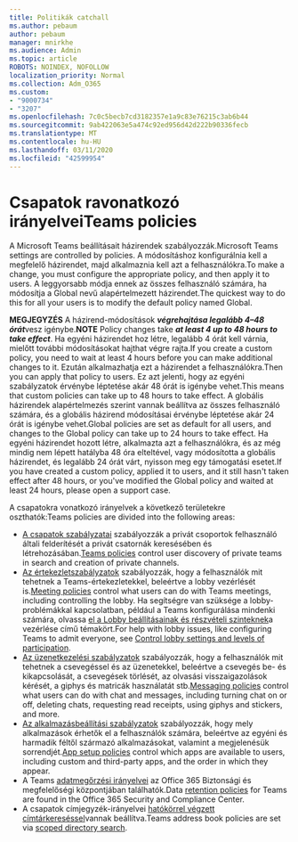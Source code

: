 ```yaml
---
title: Politikák catchall
ms.author: pebaum
author: pebaum
manager: mnirkhe
ms.audience: Admin
ms.topic: article
ROBOTS: NOINDEX, NOFOLLOW
localization_priority: Normal
ms.collection: Adm_O365
ms.custom:
- "9000734"
- "3207"
ms.openlocfilehash: 7c0c5becb7cd3182357e1a9c83e76215c3ab6b44
ms.sourcegitcommit: 9ab422063e5a474c92ed956d42d222b90336fecb
ms.translationtype: MT
ms.contentlocale: hu-HU
ms.lasthandoff: 03/11/2020
ms.locfileid: "42599954"
---
```

# <a name="teams-policies"></a><span data-ttu-id="c07d3-102">Csapatok ravonatkozó irányelvei</span><span class="sxs-lookup"><span data-stu-id="c07d3-102">Teams policies</span></span>

<span data-ttu-id="c07d3-103">A Microsoft Teams beállításait házirendek szabályozzák.</span><span class="sxs-lookup"><span data-stu-id="c07d3-103">Microsoft Teams settings are controlled by policies.</span></span> <span data-ttu-id="c07d3-104">A módosításhoz konfigurálnia kell a megfelelő házirendet, majd alkalmaznia kell azt a felhasználókra.</span><span class="sxs-lookup"><span data-stu-id="c07d3-104">To make a change, you must configure the appropriate policy, and then apply it to users.</span></span> <span data-ttu-id="c07d3-105">A leggyorsabb módja ennek az összes felhasználó számára, ha módosítja a Global nevű alapértelmezett házirendet.</span><span class="sxs-lookup"><span data-stu-id="c07d3-105">The quickest way to do this for all your users is to modify the default policy named Global.</span></span> 

<span data-ttu-id="c07d3-106">**MEGJEGYZÉS** A házirend-módosítások ***végrehajtása legalább 4–48 órát***vesz igénybe.</span><span class="sxs-lookup"><span data-stu-id="c07d3-106">**NOTE** Policy changes take ***at least 4 up to 48 hours to take effect***.</span></span> <span data-ttu-id="c07d3-107">Ha egyéni házirendet hoz létre, legalább 4 órát kell várnia, mielőtt további módosításokat hajthat végre rajta.</span><span class="sxs-lookup"><span data-stu-id="c07d3-107">If you create a custom policy, you need to wait at least 4 hours before you can make additional changes to it.</span></span> <span data-ttu-id="c07d3-108">Ezután alkalmazhatja ezt a házirendet a felhasználókra.</span><span class="sxs-lookup"><span data-stu-id="c07d3-108">Then you can apply that policy to users.</span></span> <span data-ttu-id="c07d3-109">Ez azt jelenti, hogy az egyéni szabályzatok érvénybe léptetése akár 48 órát is igénybe vehet.</span><span class="sxs-lookup"><span data-stu-id="c07d3-109">This means that custom policies can take up to 48 hours to take effect.</span></span> <span data-ttu-id="c07d3-110">A globális házirendek alapértelmezés szerint vannak beállítva az összes felhasználó számára, és a globális házirend módosításai érvénybe léptetése akár 24 órát is igénybe vehet.</span><span class="sxs-lookup"><span data-stu-id="c07d3-110">Global policies are set as default for all users, and changes to the Global policy can take up to 24 hours to take effect.</span></span> <span data-ttu-id="c07d3-111">Ha egyéni házirendet hozott létre, alkalmazta azt a felhasználókra, és az még mindig nem lépett hatályba 48 óra elteltével, vagy módosította a globális házirendet, és legalább 24 órát várt, nyisson meg egy támogatási esetet.</span><span class="sxs-lookup"><span data-stu-id="c07d3-111">If you have created a custom policy, applied it to users, and it still hasn't taken effect after 48 hours, or you've modified the Global policy and waited at least 24 hours, please open a support case.</span></span>

<span data-ttu-id="c07d3-112">A csapatokra vonatkozó irányelvek a következő területekre oszthatók:</span><span class="sxs-lookup"><span data-stu-id="c07d3-112">Teams policies are divided into the following areas:</span></span>

- <span data-ttu-id="c07d3-113">[A csapatok szabályzatai](https://docs.microsoft.com/MicrosoftTeams/teams-policies) szabályozzák a privát csoportok felhasználó általi felderítését a privát csatornák keresésében és létrehozásában.</span><span class="sxs-lookup"><span data-stu-id="c07d3-113">[Teams policies](https://docs.microsoft.com/MicrosoftTeams/teams-policies) control user discovery of private teams in search and creation of private channels.</span></span>  
- <span data-ttu-id="c07d3-114">[Az értekezletszabályzatok](https://docs.microsoft.com/microsoftteams/meeting-policies-in-teams) szabályozzák, hogy a felhasználók mit tehetnek a Teams-értekezletekkel, beleértve a lobby vezérlését is.</span><span class="sxs-lookup"><span data-stu-id="c07d3-114">[Meeting policies](https://docs.microsoft.com/microsoftteams/meeting-policies-in-teams) control what users can do with Teams meetings, including controlling the lobby.</span></span> <span data-ttu-id="c07d3-115">Ha segítségre van szüksége a lobby-problémákkal kapcsolatban, például a Teams konfigurálása mindenki számára, olvassa [el a Lobby beállításainak és részvételi szinteknek](https://docs.microsoft.com/alchemyinsights/bypass-lobby)a vezérlése című témakört.</span><span class="sxs-lookup"><span data-stu-id="c07d3-115">For help with lobby issues, like configuring Teams to admit everyone, see [Control lobby settings and levels of participation](https://docs.microsoft.com/alchemyinsights/bypass-lobby).</span></span>
- <span data-ttu-id="c07d3-116">[Az üzenetkezelési szabályzatok](https://docs.microsoft.com/microsoftteams/messaging-policies-in-teams) szabályozzák, hogy a felhasználók mit tehetnek a csevegéssel és az üzenetekkel, beleértve a csevegés be- és kikapcsolását, a csevegések törlését, az olvasási visszaigazolások kérését, a giphys és matricák használatát stb.</span><span class="sxs-lookup"><span data-stu-id="c07d3-116">[Messaging policies](https://docs.microsoft.com/microsoftteams/messaging-policies-in-teams) control what users can do with chat and messages, including turning chat on or off, deleting chats, requesting read receipts, using giphys and stickers, and more.</span></span>
- <span data-ttu-id="c07d3-117">[Az alkalmazásbeállítási szabályzatok](https://docs.microsoft.com/MicrosoftTeams/teams-app-setup-policies) szabályozzák, hogy mely alkalmazások érhetők el a felhasználók számára, beleértve az egyéni és harmadik féltől származó alkalmazásokat, valamint a megjelenésük sorrendjét.</span><span class="sxs-lookup"><span data-stu-id="c07d3-117">[App setup policies](https://docs.microsoft.com/MicrosoftTeams/teams-app-setup-policies) control which apps are available to users, including custom and third-party apps, and the order in which they appear.</span></span>  
- <span data-ttu-id="c07d3-118">A Teams [adatmegőrzési irányelvei](https://docs.microsoft.com/microsoftteams/retention-policies) az Office 365 Biztonsági és megfelelőségi központjában találhatók.</span><span class="sxs-lookup"><span data-stu-id="c07d3-118">Data [retention policies](https://docs.microsoft.com/microsoftteams/retention-policies) for Teams are found in the Office 365 Security and Compliance Center.</span></span>
- <span data-ttu-id="c07d3-119">A csapatok címjegyzék-irányelvei [hatókörrel végzett címtárkereséssel](https://docs.microsoft.com/MicrosoftTeams/teams-scoped-directory-search)vannak beállítva.</span><span class="sxs-lookup"><span data-stu-id="c07d3-119">Teams address book policies are set via [scoped directory search](https://docs.microsoft.com/MicrosoftTeams/teams-scoped-directory-search).</span></span>